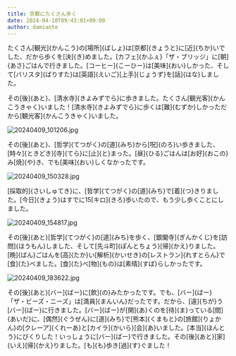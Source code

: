 ```yaml
---
title: 京都にたくさん歩く
date: 2024-04-10T09:43:01+09:00
author: damiante
---
```

たくさん[観光]{かんこう}の[場所]{ばしょ}は[京都]{きょうと}に[近]{ちか}いでした、だから歩くを[決]{き}めました。[カフェ]{かふぇ}「ザ・ブリッジ」に[朝]{あさ}ごはんで行きました。[コーヒー]{こーひー}は[美味]{おい}しかった、そして[バリスタ]{ばりすた}は[英語]{えいご}[上手]{じょうず}を[話]{はな}しました。

その[後]{あと}、[清水寺]{きよみずでら}に歩きました。たくさん[観光客]{かんこうきゃく}いました！[清水寺]{きよみずでら}に歩くは[難]{むずか}しかっただから[観光客]{かんこうきゃく}いました。

![20240409_101206.jpg](https://github.com/devhou-se/www-jp/assets/12438044/16429419-020d-485a-bb9a-10ead73fe615)

その[後]{あと}、[哲学]{てつがく}の[道]{みち}から[呪]{のろ}い歩きました、[時々]{ときどき}[寺]{てら}に[止]{と}まった。[昼]{ひる}ごはんは[お好]{おこの}み[焼]{や}き、でも[美味]{おい}しくなかったです。

![20240409_150328.jpg](https://github.com/devhou-se/www-jp/assets/12438044/df02f938-21b2-433e-8a71-859c5930be33)

[採取的]{さいしゅてき}に、[哲学]{てつがく}の[道]{みち}で[着]{つ}きりました。[今日]{きょう}はすでに15[キロ]{きろ}歩いたので、もう少し歩くことにしました。

![20240409_154817.jpg](https://github.com/devhou-se/www-jp/assets/12438044/462d6c59-1888-4180-a223-4cdc08554c17)

その[後]{あと}[哲学]{てつがく}の[道]{みち}を歩く、[銀閣寺]{ぎんかくじ}を[訪問]{ほうもん}しました、そして[先斗町]{ぽんとちょう}[帰]{かえ}りました。[晩]{ばん}ごはんを[高]{たか}い[解析]{かいせき}の[レストラン]{れすとらん}で[食]{た}べました。[食]{た}べ[物]{もの}は[素晴]{すば}らしかったです。

![20240409_183622.jpg](https://github.com/devhou-se/www-jp/assets/12438044/71edd9cd-00b9-4f5b-af01-1237b57e136d)

その[後]{あと}[バー]{ばー}に[飲]{の}みたかったです。でも、[バー]{ばー}「ザ・ビーズ・ニーズ」は[満員]{まんいん}だったです。だから、[違]{ちが}う[バー]{ばー}に行きました。[バー]{ばー}が[開]{あ}くのを[待]{ま}っている[間]{あいだ}に、[偶然]{ぐうぜん}に[道]{みち}で[熊本]{くまもと}の[旅館]{りょかん}の[クレーア]{くれーあ}と[カイラ]{かいら}[会]{あ}いました。[本当]{ほんとう}にびくりした！いっしょうに[バー]{ばー}で行きました。その[後]{あと}[家]{いえ}[帰]{かえ}りました。[も]{も}歩き[過]{す}ぐました！